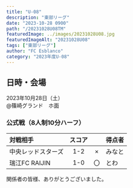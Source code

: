 ```yaml
---
title: "U-08"
description: "東部リーグ"
date: "2023-10-28 0900"
path: "/20231028U08TM"
featuredImage: ../images/20231028U08.jpg
featuredImageAlt: "20231028U08"
tags: ["東部リーグ"]
author: "FC Esblanco"
category: "2023年度U-08"
---
```


## 日時・会場

2023年10月28日（土）<br>
@篠崎グランド　ホ面

### 公式戦（8人制10分ハーフ）　

| 対戦相手| スコア |   | 得点者  |
|:----|:------:|:-:|:--------|
| 中央レッドスターズ | 1-2 | × |みなと|
| 瑞江FC RAIJIN | 1-0 | 〇 |とわ|


関係者の皆様、ありがとうございました。